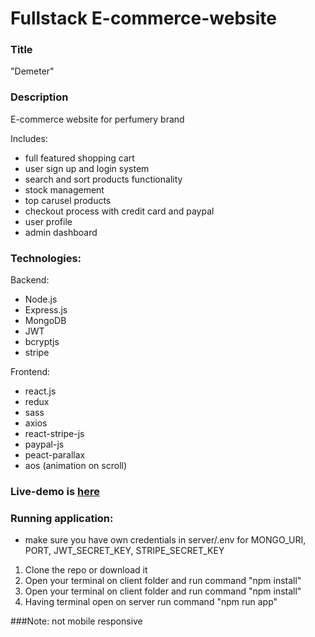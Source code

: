 # Fullstack E-commerce-website

### Title
"Demeter" 

### Description
E-commerce website for perfumery brand </br>

Includes: 
- full featured shopping cart
- user sign up and login system
- search and sort products functionality
- stock management
- top carusel products
- checkout process with credit card and paypal
- user profile
- admin dashboard <br />

### Technologies: 

Backend: 
 - Node.js
 - Express.js
 - MongoDB 
 - JWT
 - bcryptjs
 - stripe
 
Frontend: 
 - react.js
 - redux
 - sass
 - axios
 - react-stripe-js
 - paypal-js
 - peact-parallax
 - aos (animation on scroll)

 ### Live-demo is [here]()

### Running application:
- make sure you have own credentials in server/.env for MONGO_URI, PORT, JWT_SECRET_KEY, STRIPE_SECRET_KEY 

1. Clone the repo or download it
2. Open your terminal on client folder and run command "npm install"
3. Open your terminal on client folder and run command "npm install"
4. Having terminal open on server run command "npm run app"

###Note: not mobile responsive
